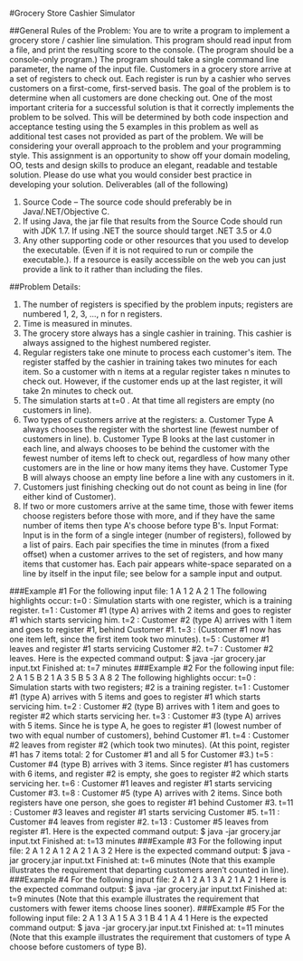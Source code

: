 #Grocery Store Cashier Simulator

##General Rules of the Problem:
You are to write a program to implement a grocery store / cashier line simulation. This
program should read input from a file, and print the resulting score to the console. (The
program should be a console-only program.) The program should take a single command
line parameter, the name of the input file.
Customers in a grocery store arrive at a set of registers to check out. Each register is run
by a cashier who serves customers on a first-come, first-served basis. The goal of the
problem is to determine when all customers are done checking out.
One of the most important criteria for a successful solution is that it correctly implements
the problem to be solved. This will be determined by both code inspection and
acceptance testing using the 5 examples in this problem as well as additional test cases
not provided as part of the problem.
We will be considering your overall approach to the problem and your programming
style. This assignment is an opportunity to show off your domain modeling, OO, tests
and design skills to produce an elegant, readable and testable solution. Please do use what
you would consider best practice in developing your solution.
Deliverables (all of the following)
1) Source Code – The source code should preferably be in Java/.NET/Objective C.
2) If using Java, the jar file that results from the Source Code should run with JDK 1.7.
If using .NET the source should target .NET 3.5 or 4.0
3) Any other supporting code or other resources that you used to develop the
executable. (Even if it is not required to run or compile the executable.). If a
resource is easily accessible on the web you can just provide a link to it rather than
including the files.

##Problem Details:
1) The number of registers is specified by the problem inputs; registers are numbered
1, 2, 3, ..., n for n registers.
2) Time is measured in minutes.
3) The grocery store always has a single cashier in training. This cashier is always
assigned to the highest numbered register.
4) Regular registers take one minute to process each customer's item. The register
staffed by the cashier in training takes two minutes for each item. So a customer
with n items at a regular register takes n minutes to check out. However, if the
customer ends up at the last register, it will take 2n minutes to check out.
5) The simulation starts at t=0 . At that time all registers are empty (no customers in
line).
6) Two types of customers arrive at the registers:
a. Customer Type A always chooses the register with the shortest line (fewest
number of customers in line).
b. Customer Type B looks at the last customer in each line, and always chooses
to be behind the customer with the fewest number of items left to check out,
regardless of how many other customers are in the line or how many items
they have. Customer Type B will always choose an empty line before a line
with any customers in it.
7) Customers just finishing checking out do not count as being in line (for either kind
of Customer).
8) If two or more customers arrive at the same time, those with fewer items choose
registers before those with more, and if they have the same number of items then
type A's choose before type B's.
Input Format:
Input is in the form of a single integer (number of registers), followed by a list of pairs.
Each pair specifies the time in minutes (from a fixed offset) when a customer arrives to
the set of registers, and how many items that customer has. Each pair appears white-space
separated on a line by itself in the input file; see below for a sample input and output.

###Example #1
For the following input file:
1
A 1 2
A 2 1
The following highlights occur:
t=0 : Simulation starts with one register, which is a training register.
t=1 : Customer #1 (type A) arrives with 2 items and goes to register #1 which starts
servicing him.
t=2 : Customer #2 (type A) arrives with 1 item and goes to register #1, behind
Customer #1.
t=3 : (Customer #1 now has one item left, since the first item took two minutes).
t=5 : Customer #1 leaves and register #1 starts servicing Customer #2.
t=7 : Customer #2 leaves.
Here is the expected command output:
$ java -jar grocery.jar input.txt
Finished at: t=7 minutes
###Example #2
For the following input file:
2
A 1 5
B 2 1
A 3 5
B 5 3
A 8 2
The following highlights occur:
t=0 : Simulation starts with two registers; #2 is a training register.
t=1 : Customer #1 (type A) arrives with 5 items and goes to register #1 which starts
servicing him.
t=2 : Customer #2 (type B) arrives with 1 item and goes to register #2 which starts
servicing her.
t=3 : Customer #3 (type A) arrives with 5 items. Since he is type A, he goes to
register #1 (lowest number of two with equal number of customers), behind
Customer #1.
t=4 : Customer #2 leaves from register #2 (which took two minutes). (At this point,
register #1 has 7 items total: 2 for Customer #1 and all 5 for Customer #3.)
t=5 : Customer #4 (type B) arrives with 3 items. Since register #1 has customers
with 6 items, and register #2 is empty, she goes to register #2 which starts
servicing her.
t=6 : Customer #1 leaves and register #1 starts servicing Customer #3.
t=8 : Customer #5 (type A) arrives with 2 items. Since both registers have one
person, she goes to register #1 behind Customer #3.
t=11 : Customer #3 leaves and register #1 starts servicing Customer #5.
t=11 : Customer #4 leaves from register #2.
t=13 : Customer #5 leaves from register #1.
Here is the expected command output:
$ java -jar grocery.jar input.txt
Finished at: t=13 minutes
###Example #3
For the following input file:
2
A 1 2
A 1 2
A 2 1
A 3 2
Here is the expected command output:
$ java -jar grocery.jar input.txt
Finished at: t=6 minutes
(Note that this example illustrates the requirement that departing customers aren’t
counted in line).
###Example #4
For the following input file:
2
A 1 2
A 1 3
A 2 1
A 2 1
Here is the expected command output:
$ java -jar grocery.jar input.txt
Finished at: t=9 minutes
(Note that this example illustrates the requirement that customers with fewer items
choose lines sooner).
###Example #5
For the following input file:
2
A 1 3
A 1 5
A 3 1
B 4 1
A 4 1
Here is the expected command output:
$ java -jar grocery.jar input.txt
Finished at: t=11 minutes
(Note that this example illustrates the requirement that customers of type A choose before
customers of type B).